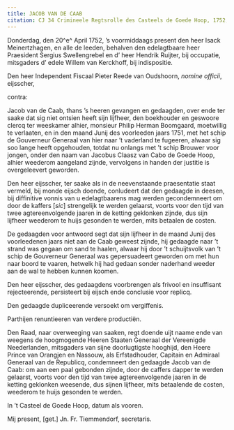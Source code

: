 ```yaml
---
title: JACOB VAN DE CAAB
citation: CJ 34 Crimineele Regtsrolle des Casteels de Goede Hoop, 1752, ff. 28-30.
---
```


Donderdag, den 20^e^ April 1752, ’s voormiddaags present den heer Isack Meinertzhagen, en alle de leeden, behalven den edelagtbaare heer Praesident Sergius Swellengrebel en d’ heer Hendrik Ruijter, bij occupatie, mitsgaders d’ edele Willem van Kerckhoff, bij indispositie.

Den heer Independent Fiscaal Pieter Reede van Oudshoorn, *nomine officii*, eijsscher,

contra:

Jacob van de Caab, thans ’s heeren gevangen en gedaagden, over ende ter saake dat sig niet ontsien heeft sijn lijfheer, den boekhouder en geswoore clercq ter weeskamer alhier, monsieur Philip Herman Boomgaard, moetwillig te verlaaten, en in den maand Junij des voorleeden jaars 1751, met het schip de Gouverneur Generaal van hier naar ’t vaderland te fugeeren, alwaar sig soo lange heeft opgehouden, totdat nu onlangs met ’t schip Brouwer voor jongen, onder den naam van Jacobus Claasz van Cabo de Goede Hoop, alhier weederom aangeland zijnde, vervolgens in handen der justitie is overgeleevert geworden.

Den heer eijsscher, ter saake als in de neevenstaande praesentatie staat vermeld, bij monde eijsch doende, conludeert dat den gedaagde in deesen, bij diffinitive vonnis van u edelagtbaarens mag werden gecondemneert om door de kaffers \[*sic*\] strengelijk te werden gelaarst, voorts voor den tijd van twee agtereenvolgende jaaren in de ketting geklonken zijnde, dus sijn lijfheer weederom te huijs gesonden te werden, mits betaalen de costen.

De gedaagden voor antwoord segt dat sijn lijfheer in de maand Junij des voorleedenen jaars niet aan de Caab geweest zijnde, hij gedaagde naar ’t strand was gegaan om sand te haalen, alwaar hij door ’t schuijtsvolk van ’t schip de Gouverneur Generaal was gepersuadeert geworden om met hun naar boord te vaaren, hetwelk hij had gedaan sonder naderhand weeder aan de wal te hebben kunnen koomen.

Den heer eijsscher, des gedaagdens voorbrengen als frivool en insuffisant rejecteerende, persisteert bij eijsch ende conclusie voor replicq.

Den gedaagde dupliceerende versoekt om vergiffenis.

Parthijen renuntieeren van verdere productiën.

Den Raad, naar overweeging van saaken, regt doende uijt naame ende van weegens de hoogmogende Heeren Staaten Generaal der Vereenigde Neederlanden, mitsgaders van sijne doorlugtigste hooghijd, den Heere Prince van Orangjen en Nassouw, als Erfstadhouder, Capitain en Admiraal Generaal van de Republicq, condemneert den gedaagde Jacob van de Caab: om aan een paal gebonden zijnde, door de caffers dapper te werden gelaarst, voorts voor den tijd van twee agtereenvolgende jaaren in de ketting geklonken weesende, dus sijnen lijfheer, mits betaalende de costen, weederom te huijs gesonden te werden.

In ’t Casteel de Goede Hoop, datum als vooren.

Mij present, \[get.\] Jn. Fr. Tiemmendorf, secretaris.

